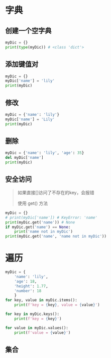 # 字典

## 创建一个空字典

```python
myDic = {}
print(type(myDic)) # <class 'dict'>
```

## 添加键值对

```python
myDic = {}
myDic['name'] = 'lily'
print(myDic)
```

## 修改

```python
myDic = {'name': 'lily'}
myDic['name'] = 'Lily'
print(myDic)
```

## 删除

```python
myDic = {'name': 'lily', 'age': 35}
del myDic['name']
print(myDic)
```

## 安全访问

> 如果直接[]访问了不存在的key，会报错
> 
> 使用 get() 方法

```python
myDic = {}
# print(myDic['name']) # KeyError: 'name'
print(myDic.get('name')) # None
if myDic.get('name') == None:
    print('name not in myDic')
print(myDic.get('name', 'name not in myDic'))
```

# 遍历

```python
myDic = {
    'name': 'lily',
    'age': 18,
    'height': 1.77,
    'number': 18
    }
for key, value in myDic.items():
    print(f'key = {key}, value = {value}')

for key in myDic.keys():
    print(f'key = {key}')

for value in myDic.values():
    print(f'value = {value}')
```

## 集合

```python

```
